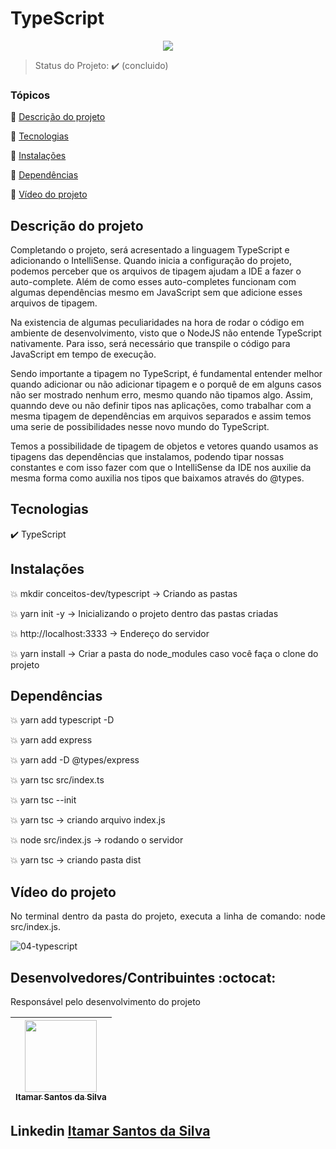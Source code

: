 <h1>TypeScript</h1> 

<p align="center">
  <img src="https://img.shields.io/static/v1?label=Linguagem&message=TypeScript&color=blue&style=for-the-badge&logo=REACT_NATIVE"/>
</p>

> Status do Projeto: :heavy_check_mark: (concluido)

### Tópicos 

:small_blue_diamond: [Descrição do projeto](#descrição-do-projeto)

:small_blue_diamond: [Tecnologias](#tecnologias)

:small_blue_diamond: [Instalações](#instalações)

:small_blue_diamond: [Dependências](#dependências)

:small_blue_diamond: [Vídeo do projeto](#vídeo-do-projeto)

## Descrição do projeto 

<p align="justify">

Completando o projeto, será acresentado a linguagem TypeScript e adicionando o IntelliSense. Quando inicia a configuração do projeto, podemos perceber que os arquivos de tipagem ajudam a IDE a fazer o auto-complete. Além de como esses auto-completes funcionam com algumas dependências mesmo em JavaScript sem que adicione esses arquivos de tipagem. 

Na existencia de algumas peculiaridades na hora de rodar o código em ambiente de desenvolvimento, visto que o NodeJS não entende TypeScript nativamente. Para isso, será necessário que transpile o código para JavaScript em tempo de execução.

Sendo importante a tipagem no TypeScript, é fundamental entender melhor quando adicionar ou não adicionar tipagem e o porquê de em alguns casos não ser mostrado nenhum erro, mesmo quando não tipamos algo. Assim, quanndo deve ou não definir tipos nas aplicações, como trabalhar com a mesma tipagem de dependências em arquivos separados e assim temos uma serie de possibilidades nesse novo mundo do TypeScript.

Temos a possibilidade de tipagem de objetos e vetores quando usamos as tipagens das dependências que instalamos, podendo tipar nossas constantes e com isso fazer com que o IntelliSense da IDE nos auxilie da mesma forma como auxilia nos tipos que baixamos através do @types.
</p>

## Tecnologias

:heavy_check_mark: TypeScript

## Instalações

:boom: mkdir conceitos-dev/typescript -> Criando as pastas

:boom: yarn init -y -> Inicializando o projeto dentro das pastas criadas

:boom: http://localhost:3333 -> Endereço do servidor

:boom: yarn install -> Criar a pasta do node_modules caso você faça o clone do projeto

## Dependências

:boom: yarn add typescript -D

:boom: yarn add express

:boom: yarn add -D @types/express

:boom: yarn tsc src/index.ts

:boom: yarn tsc --init

:boom: yarn tsc -> criando arquivo index.js

:boom: node src/index.js -> rodando o servidor

:boom: yarn tsc -> criando pasta dist

## Vídeo do projeto

<p align="justify">
No terminal dentro da pasta do projeto, executa a linha de comando: node src/index.js.

![04-typescript](https://user-images.githubusercontent.com/54650669/109852970-24a70000-7c34-11eb-918c-46e190b102b2.gif)
</p>

## Desenvolvedores/Contribuintes :octocat:

Responsável pelo desenvolvimento do projeto

| [<img src="https://avatars0.githubusercontent.com/u/54650669?s=460&u=256c0c28b9d5560d21d734ceedb09439a7521cc2&v=4" width=115><br><sub>Itamar Santos da Silva</sub>](https://github.com/itamar1986) |
| :---: |

## Linkedin <a href="https://www.linkedin.com/in/itamar-santos-da-silva-463b0a176" target="_blank"> Itamar Santos da Silva</a>
